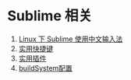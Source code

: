 # Sublime 相关

1. [Linux 下 Sublime 使用中文输入法](./im/README.md)
2. [实用快捷键](./shortcut/README.md)
3. [实用插件](./plugins/README.md)
4. [buildSystem配置](./buildSystem/README.md)
